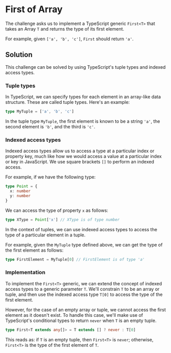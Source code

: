 # First of Array

The challenge asks us to implement a TypeScript generic `First<T>` that takes an Array `T` and returns the type of its first element.

For example, given `['a', 'b', 'c']`, `First` should return `'a'`.

## Solution

This challenge can be solved by using TypeScript's tuple types and indexed access types.

### Tuple types

In TypeScript, we can specify types for each element in an array-like data structure. These are called tuple types. Here's an example:

```ts
type MyTuple = ['a', 'b', 'c']
```

In the tuple type `MyTuple`, the first element is known to be a string `'a'`, the second element is `'b'`, and the third is `'c'`.

### Indexed access types

Indexed access types allow us to access a type at a particular index or property key, much like how we would access a value at a particular index or key in JavaScript. We use square brackets `[]` to perform an indexed access.

For example, if we have the following type:

```ts
type Point = {
  x: number
  y: number
}
```

We can access the type of property `x` as follows:

```ts
type XType = Point['x'] // XType is of type number
```

In the context of tuples, we can use indexed access types to access the type of a particular element in a tuple.

For example, given the `MyTuple` type defined above, we can get the type of the first element as follows:

```ts
type FirstElement = MyTuple[0] // FirstElement is of type 'a'
```

### Implementation

To implement the `First<T>` generic, we can extend the concept of indexed access types to a generic parameter `T`. We'll constrain `T` to be an array or tuple, and then use the indexed access type `T[0]` to access the type of the first element.

However, for the case of an empty array or tuple, we cannot access the first element as it doesn't exist. To handle this case, we'll make use of TypeScript's conditional types to return `never` when `T` is an empty tuple.

```ts
type First<T extends any[]> = T extends [] ? never : T[0]
```

This reads as: if `T` is an empty tuple, then `First<T>` is `never`; otherwise, `First<T>` is the type of the first element of `T`.
